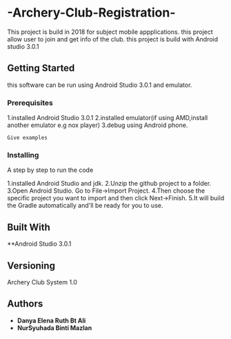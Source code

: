 # -Archery-Club-Registration-
This project is build in 2018 for subject mobile appplications. this project allow user to join and get info of the club. this project is build with Android studio 3.0.1

## Getting Started
this software can be run using Android Studio 3.0.1 and emulator.

### Prerequisites

1.installed Android Studio 3.0.1
2.installed emulator(if using AMD,install another emulator e.g nox player)
3.debug using Android phone.

```
Give examples
```

### Installing

A step by step to run the code

1.installed Android Studio and jdk.
2.Unzip the github project to a folder.
3.Open Android Studio. Go to File->Import Project.
4.Then choose the specific project you want to import and then click Next->Finish.
5.It will build the Gradle automatically and'll be ready for you to use.



## Built With

**Android Studio 3.0.1


## Versioning

Archery Club System 1.0 

## Authors

* **Danya Elena Ruth Bt Ali** 
* **NurSyuhada Binti Mazlan** 



